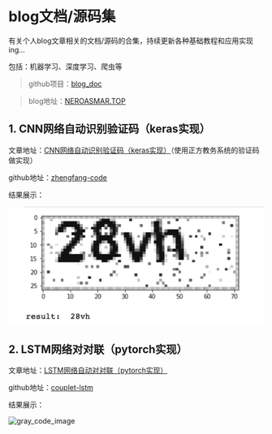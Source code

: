 # blog文档/源码集

有关个人blog文章相关的文档/源码的合集，持续更新各种基础教程和应用实现ing... 

包括：机器学习、深度学习、爬虫等

> github项目：[blog_doc](https://github.com/NeroAsmarr/blog_doc)

> blog地址：[NEROASMAR.TOP](https://neroasmar.top/)

## 1. CNN网络自动识别验证码（keras实现）

文章地址：[CNN网络自动识别验证码（keras实现）](https://neroasmar.top/zhengfang-code/)（使用正方教务系统的验证码做实现）

github地址：[zhengfang-code](https://github.com/NeroAsmarr/blog_doc/tree/master/zhengfang-code)

结果展示：

![zhengfang_predict_result](zhengfang-code/image/predict_result.png)

## 2. LSTM网络对对联（pytorch实现）

文章地址：[LSTM网络自动对对联（pytorch实现）](https://neroasmar.top/couplet-lstm/)

github地址：[couplet-lstm](https://github.com/NeroAsmarr/blog_doc/tree/master/couplet-lstm)

结果展示：

![gray_code_image](couplet-lstm/image/result.png)